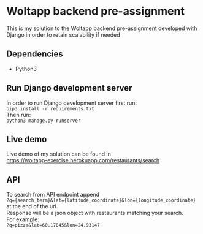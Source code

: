 # Woltapp backend pre-assignment
This is my solution to the Woltapp backend pre-assignment developed with
Django in order to retain scalability if needed

## Dependencies
* Python3

## Run Django development server
In order to run Django development server first run:  
`pip3 install -r requirements.txt`  
Then run:  
`python3 manage.py runserver`

## Live demo
Live demo of my solution can be found in  
https://woltapp-exercise.herokuapp.com/restaurants/search  

## API
To search from API endpoint append  
`?q={search_term}&lat={latitude_coordinate}&lon={longitude_coordinate}`  
at the end of the url.  
Response will be a json object with restaurants matching your search.  
For example:  
`?q=pizza&lat=60.17045&lon=24.93147`

